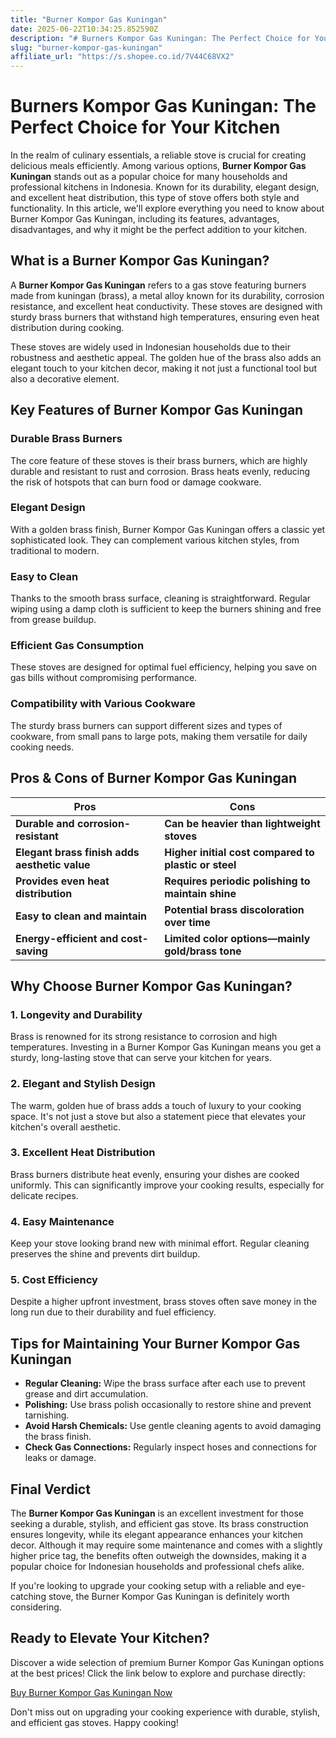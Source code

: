 ```yaml
---
title: "Burner Kompor Gas Kuningan"
date: 2025-06-22T10:34:25.852590Z
description: "# Burners Kompor Gas Kuningan: The Perfect Choice for Your Kitchen..."
slug: "burner-kompor-gas-kuningan"
affiliate_url: "https://s.shopee.co.id/7V44C68VX2"
---
```

# Burners Kompor Gas Kuningan: The Perfect Choice for Your Kitchen

In the realm of culinary essentials, a reliable stove is crucial for creating delicious meals efficiently. Among various options, **Burner Kompor Gas Kuningan** stands out as a popular choice for many households and professional kitchens in Indonesia. Known for its durability, elegant design, and excellent heat distribution, this type of stove offers both style and functionality. In this article, we'll explore everything you need to know about Burner Kompor Gas Kuningan, including its features, advantages, disadvantages, and why it might be the perfect addition to your kitchen.

## What is a Burner Kompor Gas Kuningan?

A **Burner Kompor Gas Kuningan** refers to a gas stove featuring burners made from kuningan (brass), a metal alloy known for its durability, corrosion resistance, and excellent heat conductivity. These stoves are designed with sturdy brass burners that withstand high temperatures, ensuring even heat distribution during cooking.

These stoves are widely used in Indonesian households due to their robustness and aesthetic appeal. The golden hue of the brass also adds an elegant touch to your kitchen decor, making it not just a functional tool but also a decorative element.

## Key Features of Burner Kompor Gas Kuningan

### Durable Brass Burners

The core feature of these stoves is their brass burners, which are highly durable and resistant to rust and corrosion. Brass heats evenly, reducing the risk of hotspots that can burn food or damage cookware.

### Elegant Design

With a golden brass finish, Burner Kompor Gas Kuningan offers a classic yet sophisticated look. They can complement various kitchen styles, from traditional to modern.

### Easy to Clean

Thanks to the smooth brass surface, cleaning is straightforward. Regular wiping using a damp cloth is sufficient to keep the burners shining and free from grease buildup.

### Efficient Gas Consumption

These stoves are designed for optimal fuel efficiency, helping you save on gas bills without compromising performance.

### Compatibility with Various Cookware

The sturdy brass burners can support different sizes and types of cookware, from small pans to large pots, making them versatile for daily cooking needs.

## Pros & Cons of Burner Kompor Gas Kuningan

| **Pros**                                            | **Cons**                                            |
|-----------------------------------------------------|------------------------------------------------------|
| **Durable and corrosion-resistant**                | **Can be heavier than lightweight stoves**         |
| **Elegant brass finish adds aesthetic value**      | **Higher initial cost compared to plastic or steel** |
| **Provides even heat distribution**                | **Requires periodic polishing to maintain shine**|
| **Easy to clean and maintain**                       | **Potential brass discoloration over time**        |
| **Energy-efficient and cost-saving**               | **Limited color options—mainly gold/brass tone**  |

## Why Choose Burner Kompor Gas Kuningan?

### 1. Longevity and Durability

Brass is renowned for its strong resistance to corrosion and high temperatures. Investing in a Burner Kompor Gas Kuningan means you get a sturdy, long-lasting stove that can serve your kitchen for years.

### 2. Elegant and Stylish Design

The warm, golden hue of brass adds a touch of luxury to your cooking space. It's not just a stove but also a statement piece that elevates your kitchen's overall aesthetic.

### 3. Excellent Heat Distribution

Brass burners distribute heat evenly, ensuring your dishes are cooked uniformly. This can significantly improve your cooking results, especially for delicate recipes.

### 4. Easy Maintenance

Keep your stove looking brand new with minimal effort. Regular cleaning preserves the shine and prevents dirt buildup.

### 5. Cost Efficiency

Despite a higher upfront investment, brass stoves often save money in the long run due to their durability and fuel efficiency.

## Tips for Maintaining Your Burner Kompor Gas Kuningan

- **Regular Cleaning:** Wipe the brass surface after each use to prevent grease and dirt accumulation.
- **Polishing:** Use brass polish occasionally to restore shine and prevent tarnishing.
- **Avoid Harsh Chemicals:** Use gentle cleaning agents to avoid damaging the brass finish.
- **Check Gas Connections:** Regularly inspect hoses and connections for leaks or damage.

## Final Verdict

The **Burner Kompor Gas Kuningan** is an excellent investment for those seeking a durable, stylish, and efficient gas stove. Its brass construction ensures longevity, while its elegant appearance enhances your kitchen decor. Although it may require some maintenance and comes with a slightly higher price tag, the benefits often outweigh the downsides, making it a popular choice for Indonesian households and professional chefs alike.

If you're looking to upgrade your cooking setup with a reliable and eye-catching stove, the Burner Kompor Gas Kuningan is definitely worth considering.

## Ready to Elevate Your Kitchen?

Discover a wide selection of premium Burner Kompor Gas Kuningan options at the best prices! Click the link below to explore and purchase directly:

[Buy Burner Kompor Gas Kuningan Now](https://s.shopee.co.id/7V44C68VX2)

Don't miss out on upgrading your cooking experience with durable, stylish, and efficient gas stoves. Happy cooking!